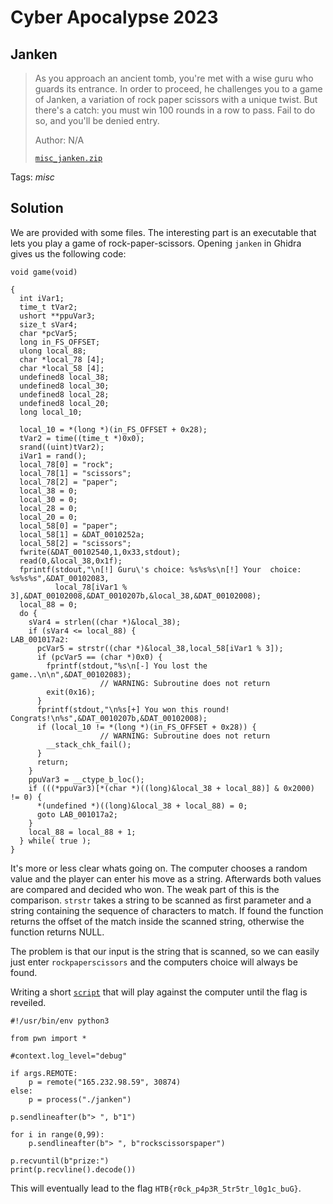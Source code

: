 # Cyber Apocalypse 2023

## Janken

> As you approach an ancient tomb, you're met with a wise guru who guards its entrance. In order to proceed, he challenges you to a game of Janken, a variation of rock paper scissors with a unique twist. But there's a catch: you must win 100 rounds in a row to pass. Fail to do so, and you'll be denied entry.
>
>  Author: N/A
>
> [`misc_janken.zip`](misc_janken.zip)

Tags: _misc_

## Solution
We are provided with some files. The interesting part is an executable that lets you play a game of rock-paper-scissors. Opening `janken` in Ghidra gives us the following code:
```
void game(void)

{
  int iVar1;
  time_t tVar2;
  ushort **ppuVar3;
  size_t sVar4;
  char *pcVar5;
  long in_FS_OFFSET;
  ulong local_88;
  char *local_78 [4];
  char *local_58 [4];
  undefined8 local_38;
  undefined8 local_30;
  undefined8 local_28;
  undefined8 local_20;
  long local_10;
  
  local_10 = *(long *)(in_FS_OFFSET + 0x28);
  tVar2 = time((time_t *)0x0);
  srand((uint)tVar2);
  iVar1 = rand();
  local_78[0] = "rock";
  local_78[1] = "scissors";
  local_78[2] = "paper";
  local_38 = 0;
  local_30 = 0;
  local_28 = 0;
  local_20 = 0;
  local_58[0] = "paper";
  local_58[1] = &DAT_0010252a;
  local_58[2] = "scissors";
  fwrite(&DAT_00102540,1,0x33,stdout);
  read(0,&local_38,0x1f);
  fprintf(stdout,"\n[!] Guru\'s choice: %s%s%s\n[!] Your  choice: %s%s%s",&DAT_00102083,
          local_78[iVar1 % 3],&DAT_00102008,&DAT_0010207b,&local_38,&DAT_00102008);
  local_88 = 0;
  do {
    sVar4 = strlen((char *)&local_38);
    if (sVar4 <= local_88) {
LAB_001017a2:
      pcVar5 = strstr((char *)&local_38,local_58[iVar1 % 3]);
      if (pcVar5 == (char *)0x0) {
        fprintf(stdout,"%s\n[-] You lost the game..\n\n",&DAT_00102083);
                    // WARNING: Subroutine does not return
        exit(0x16);
      }
      fprintf(stdout,"\n%s[+] You won this round! Congrats!\n%s",&DAT_0010207b,&DAT_00102008);
      if (local_10 != *(long *)(in_FS_OFFSET + 0x28)) {
                    // WARNING: Subroutine does not return
        __stack_chk_fail();
      }
      return;
    }
    ppuVar3 = __ctype_b_loc();
    if (((*ppuVar3)[*(char *)((long)&local_38 + local_88)] & 0x2000) != 0) {
      *(undefined *)((long)&local_38 + local_88) = 0;
      goto LAB_001017a2;
    }
    local_88 = local_88 + 1;
  } while( true );
}
```

It's more or less clear whats going on. The computer chooses a random value and the player can enter his move as a string. Afterwards both values are compared and decided who won. The weak part of this is the comparison. `strstr` takes a string to be scanned as first parameter and a string containing the sequence of characters to match. If found the function returns the offset of the match inside the scanned string, otherwise the function returns NULL.

The problem is that our input is the string that is scanned, so we can easily just enter `rockpaperscissors` and the computers choice will always be found.

Writing a short [`script`](solution.py) that will play against the computer until the flag is reveiled.

```
#!/usr/bin/env python3

from pwn import *

#context.log_level="debug"

if args.REMOTE:
    p = remote("165.232.98.59", 30874)
else:
    p = process("./janken")

p.sendlineafter(b"> ", b"1")

for i in range(0,99):
    p.sendlineafter(b"> ", b"rockscissorspaper")

p.recvuntil(b"prize:")
print(p.recvline().decode())
```

This will eventually lead to the flag `HTB{r0ck_p4p3R_5tr5tr_l0g1c_buG}`.